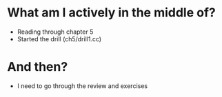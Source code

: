 # What am I actively in the middle of?

- Reading through chapter 5
- Started the drill (ch5/drill1.cc)

# And then?

- I need to go through the review and exercises
